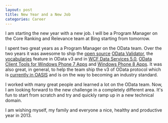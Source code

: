 ```yaml
---
layout: post
title: New Year and a New Job
categories: Career
---
```


I am starting the new year with a new job. I will be a Program Manager on the Core Ranking and Relevance team at Bing starting from tomorrow.

I spent two great years as a Program Manager on the OData team. Over the two years it was awesome to ship the [open source](http://odatavalidator.codeplex.com) [OData Validator](http://validator.odata.org), the [vocabularies](http://www.odata.org/blog/2011/10/14/vocabularies-in-odata) feature in OData v3 and in [WCF Data Services 5.0](http://blogs.msdn.com/b/astoriateam/archive/2012/04/09/wcf-data-services-5-0-rtm-release.aspx), [OData Client Tools for Windows Phone 7 Apps](http://www.microsoft.com/en-us/download/details.aspx?displaylang=en&id=27570) and [Windows Phone 8 Apps](http://blogs.msdn.com/b/astoriateam/archive/2012/10/30/odata-client-tools-for-windows-phone-apps-now-available.aspx). It was also great, in general, to help the team ship the v3 of OData protocol which is [currently in OASIS](https://www.oasis-open.org/committees/tc_home.php?wg_abbrev=odata) and is on the way to becoming an industry standard.

I worked with many great people and learned a lot on the OData team. Now, I am looking forward to the new challenge in a completely different area. It's fun to start from scratch and try and quickly ramp up in a new technical domain. 

I am wishing myself, my family and everyone a nice, healthy and productive year in 2013.